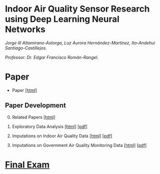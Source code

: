 # Indoor Air Quality Sensor Research using Deep Learning Neural Networks

_Jorge III Altamirano-Astorga, Luz Aurora Hernández-Martínez, Ita-Andehui Santiago-Castillejos._

_Professor: Dr. Edgar Francisco Román-Rangel._

# Paper

* Paper [[html]](https://philwebsurfer.github.io/dlfinal/paper)

## Paper Development

0. Related Papers [[html]](https://philwebsurfer.github.io/dlfinal/paper00_relatedpapers.html)

1. Exploratory Data Analysis [[html]](https://philwebsurfer.github.io/dlfinal/paper01_eda.html) [[pdf]](https://philwebsurfer.github.io/dlfinal/paper01_eda.pdf)

3. Imputations on Indoor Air Quality Data [[html]](https://philwebsurfer.github.io/dlfinal/paper03_imputations_airdata.html) [[pdf]](https://philwebsurfer.github.io/dlfinal/paper03_imputations_airdata.pdf)

4. Imputations on Government Air Quality Monitoring Data [[html]](https://philwebsurfer.github.io/dlfinal/paper04_imputations_sinaica.html) [[pdf]](https://philwebsurfer.github.io/dlfinal/paper04_imputations_sinaica.pdf)

# [Final Exam](https://philwebsurfer.github.io/dlfinal/examen)

